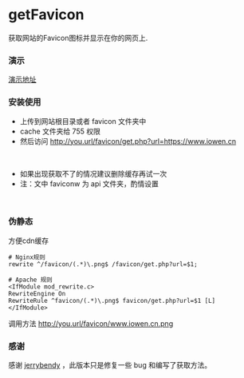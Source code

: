 # getFavicon
获取网站的Favicon图标并显示在你的网页上.
<br/>

### 演示
<a href="https://api.iowen.cn/favicon/" target="_blank">演示地址</a>
<br/>

### 安装使用
+ 上传到网站根目录或者 favicon 文件夹中
+ cache 文件夹给 755 权限
+ 然后访问 http://you.url/favicon/get.php?url=https://www.iowen.cn
<br/>

+ 如果出现获取不了的情况建议删除缓存再试一次
+ 注：文中 faviconw 为 api 文件夹，酌情设置
<br/>

### 伪静态
方便cdn缓存
```
# Nginx规则
rewrite ^/favicon/(.*)\.png$ /favicon/get.php?url=$1;

# Apache 规则
<IfModule mod_rewrite.c>
RewriteEngine On
RewriteRule ^favicon/(.*)\.png$ favicon/get.php?url=$1 [L]
</IfModule>
```
调用方法 http://you.url/favicon/www.iowen.cn.png
<br/>

### 感谢
感谢 <a href="https://github.com/jerrybendy/get_favicon" target="_blank">jerrybendy</a> ，此版本只是修复一些 bug 和编写了获取方法。
<br/>
